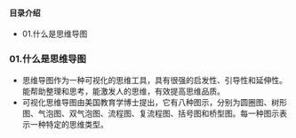 #### 目录介绍
- 01.什么是思维导图



### 01.什么是思维导图
- 思维导图作为一种可视化的思维工具，具有很强的启发性、引导性和延伸性。能帮助整理和思考，能激发人的思维，有效提高思维品质。
- 可视化思维导图由美国教育学博士提出，它有八种图示，分别为圆圈图、树形图、气泡图、双气泡图、流程图、复流程图、括号图和桥型图。每一种图示表示一种特定的思维类型。

















